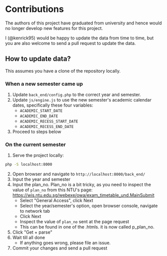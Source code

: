 # Contributions

The authors of this project have graduated from university and hence would no longer develop new features for this project.

I (@kenrick95) would be happy to update the data from time to time, but you are also welcome to send a pull request to update the data.

## How to update data?

This assumes you have a clone of the repository locally.

### When a new semester came up

1. Update `back_end/config.php` to the correct year and semester.
2. Update `js/engine.js` to use the new semester's academic calendar dates, specifically these four variables:
   - `ACADEMIC_START_DATE`
   - `ACADEMIC_END_DATE`
   - `ACADEMIC_RECESS_START_DATE`
   - `ACADEMIC_RECESS_END_DATE`
3. Proceed to steps below

### On the current semester

1. Serve the project locally:
  ```sh
  php -S localhost:8000
  ```
2. Open browser and navigate to `http://localhost:8000/back_end/`
3. Input the year and semester
4. Input the plan_no. Plan_no is a bit tricky, as you need to inspect the value of `plan_no` from this NTU's page: https://wis.ntu.edu.sg/webexe/owa/exam_timetable_und.MainSubmit
   - Select "General Access", click Next
   - Select the year/semester's option, open browser console, navigate to network tab
   - Click Next
   - Inspect the value of `plan_no` sent at the page request
   - This can be found in one of the .htmls. it is now called p_plan_no.
5. Click "Get + parse"
6. Wait till all done
   - If anything goes wrong, please file an issue.
7. Commit your changes and send a pull request
